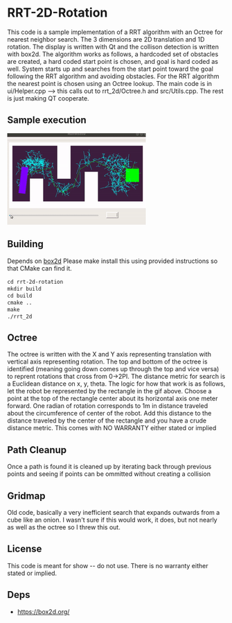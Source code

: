 # RRT-2D-Rotation
This code is a sample implementation of a RRT algorithm with an Octree for nearest neighbor search. The 3 dimensions are 2D translation and 1D rotation. The display is written with Qt and the collison detection is written with box2d. The algorithm works as follows, a hardcoded set of obstacles are created, a hard coded start point is chosen, and goal is hard coded as well. System starts up and searches from the start point toward the goal following the RRT algorithm and avoiding obstacles. For the RRT algorithm the nearest point is chosen using an Octree lookup. The main code is in ui/Helper.cpp --> this calls out to rrt_2d/Octree.h and src/Utils.cpp. The rest is just making QT cooperate. 




## Sample execution
![sample execution](https://github.com/kaylwin/RRT-2D-Rotation/blob/main/assets/output.gif)
## Building

Depends on [box2d](https://github.com/erincatto/box2d) Please make install this using provided instructions so that CMake can find it.
```
cd rrt-2d-rotation
mkdir build
cd build
cmake ..
make 
./rrt_2d

```
## Octree
The octree is written with the X and Y axis representing translation with vertical axis representing rotation. The top and bottom of the octree is identified (meaning going down comes up through the top and vice versa) to reprent rotations that cross from 0->2PI. The distance metric for search is a Euclidean distance on x, y, theta. The logic for how that work is as follows, let the robot be represented by the rectangle in the gif above. Choose a point at the top of the rectangle center about its horizontal axis one meter forward. One radian of rotation corresponds to 1m in distance traveled about the circumference of center of the robot. Add this distance to the distance traveled by the center of the rectangle and you have a crude distance metric. This comes with NO WARRANTY either stated or implied

## Path Cleanup
Once a path is found it is cleaned up by iterating back through previous points and seeing if points can be ommitted without creating a collision

## Gridmap
Old code, basically a very inefficient search that expands outwards from a cube like an onion. I wasn't sure if this would work, it does, but not nearly as well as the octree so I threw this out.

## License
This code is meant for show -- do not use. There is no warranty either stated or implied. 

## Deps
* https://box2d.org/

